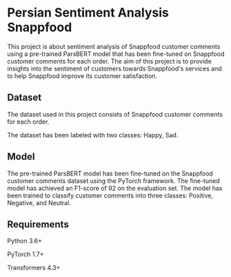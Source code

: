 # Persian Sentiment Analysis Snappfood
This project is about sentiment analysis of Snappfood customer comments using a pre-trained ParsBERT model that has been fine-tuned on Snappfood customer comments for each order. The aim of this project is to provide insights into the sentiment of customers towards Snappfood's services and to help Snappfood improve its customer satisfaction.

## Dataset
The dataset used in this project consists of Snappfood customer comments for each order. 

The dataset has been labeled with two classes: Happy, Sad.

## Model
The pre-trained ParsBERT model has been fine-tuned on the Snappfood customer comments dataset using the PyTorch framework. The fine-tuned model has achieved an F1-score of 92 on the evaluation set. The model has been trained to classify customer comments into three classes: Positive, Negative, and Neutral.

## Requirements

Python 3.6+

PyTorch 1.7+

Transformers 4.3+
